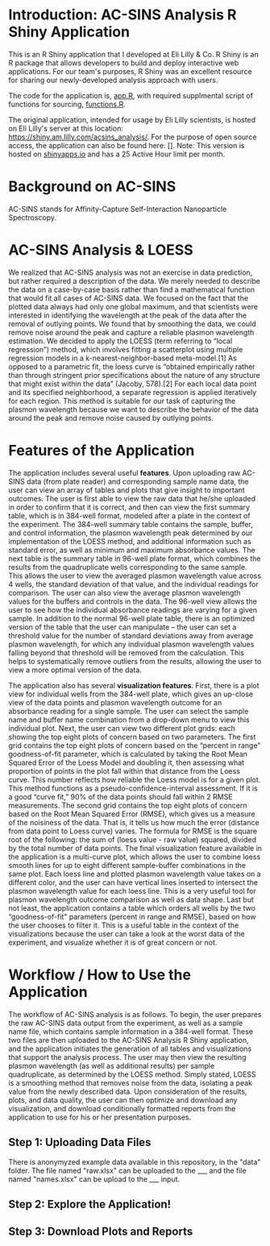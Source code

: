 # Introduction: AC-SINS Analysis R Shiny Application
This is an R Shiny application that I developed at Eli Lilly &amp; Co. R Shiny is an R package that allows developers to build and deploy interactive web applications. For our team's purposes, R Shiny was an excellent resource for sharing our newly-developed analysis approach with users. 

  The code for the application is, [app.R](/app.R), with required supplmental script of functions for sourcing, [functions.R](/functions.R). 

  The original application, intended for usage by Eli Lilly scientists, is hosted on Eli Lilly's server at this location: https://shiny.am.lilly.com/acsins_analysis/.
  For the purpose of open source access, the application can also be found here: []. Note: This version is hosted on [shinyapps.io](https://www.shinyapps.io/) and has a 25 Active Hour limit per month. 


# Background on AC-SINS
AC-SINS stands for Affinity-Capture Self-Interaction Nanoparticle Spectroscopy.  

# AC-SINS Analysis & LOESS


We realized that AC-SINS analysis was not an exercise in data prediction, but rather required a description of the data. We merely needed to describe the data on a case-by-case basis rather than find a mathematical function that would fit all cases of AC-SINS data. We focused on the fact that the plotted data always had only one global maximum, and that scientists were interested in identifying the wavelength at the peak of the data after the removal of outlying points. We found that by smoothing the data, we could remove noise around the peak and capture a reliable plasmon wavelength estimation. We decided to apply the LOESS (term referring to “local regression”) method, which involves fitting a scatterplot using multiple regression models in a k-nearest-neighbor-based meta-model.[1] As opposed to a parametric fit, the loess curve is “obtained empirically rather than through stringent prior specifications about the nature of any structure that might exist within the data” (Jacoby, 578).[2] For each local data point and its specified neighborhood, a separate regression is applied iteratively for each region. This method is suitable for our task of capturing the plasmon wavelength because we want to describe the behavior of the data around the peak and remove noise caused by outlying points.

# Features of the Application
The application includes several useful **features**. Upon uploading raw AC-SINS data (from plate reader) and corresponding sample name data, the user can view an array of tables and plots that give insight to important outcomes. The user is first able to view the raw data that he/she uploaded in order to confirm that it is correct, and then can view the first summary table, which is in 384-well format, modeled after a plate in the context of the experiment. The 384-well summary table contains the sample, buffer, and control information, the plasmon wavelength peak determined by our implementation of the LOESS method, and additional information such as standard error, as well as minimum and maximum absorbance values. The next table is the summary table in 96-well plate format, which combines the results from the quadruplicate wells corresponding to the same sample. This allows the user to view the averaged plasmon wavelength value across 4 wells, the standard deviation of that value, and the individual readings for comparison. The user can also view the average plasmon wavelength values for the buffers and controls in the data. The 96-well view allows the user to see how the individual absorbance readings are varying for a given sample. In addition to the normal 96-well plate table, there is an optimized version of the table that the user can manipulate – the user can set a threshold value for the number of standard deviations away from average plasmon wavelength, for which any individual plasmon wavelength values falling beyond that threshold will be removed from the calculation. This helps to systematically remove outliers from the results, allowing the user to view a more optimal version of the data.  

The application also has several **visualization features**. First, there is a plot view for individual wells from the 384-well plate, which gives an up-close view of the data points and plasmon wavelength outcome for an absorbance reading for a single sample. The user can select the sample name and buffer name combination from a drop-down menu to view this individual plot. Next, the user can view two different plot grids: each showing the top eight plots of concern based on two parameters. The first grid contains the top eight plots of concern based on the “percent in range” goodness-of-fit parameter, which is calculated by taking the Root Mean Squared Error of the Loess Model and doubling it, then assessing what proportion of points in the plot fall within that distance from the Loess curve. This number reflects how reliable the Loess model is for a given plot. This method functions as a pseudo-confidence-interval assessment. If it is a good “curve fit,” 90% of the data points should fall within 2 RMSE measurements. The second grid contains the top eight plots of concern based on the Root Mean Squared Error (RMSE), which gives us a measure of the noisiness of the data. That is, it tells us how much the error (distance from data point to Loess curve) varies. The formula for RMSE is the square root of the following: the sum of (loess value - raw value) squared, divided by the total number of data points. The final visualization feature available in the application is a multi-curve plot, which allows the user to combine loess smooth lines for up to eight different sample-buffer combinations in the same plot. Each loess line and plotted plasmon wavelength value takes on a different color, and the user can have vertical lines inserted to intersect the plasmon wavelength value for each loess line. This is a very useful tool for plasmon wavelength outcome comparison as well as data shape. Last but not least, the application contains a table which orders all wells by the two “goodness-of-fit" parameters (percent in range and RMSE), based on how the user chooses to filter it. This is a useful table in the context of the visualizations because the user can take a look at the worst data of the experiment, and visualize whether it is of great concern or not. 

# Workflow / How to Use the Application
The workflow of AC-SINS analysis is as follows. To begin, the user prepares the raw AC-SINS data output from the experiment, as well as a sample name file, which contains sample information in a 384-well format. These two files are then uploaded to the AC-SINS Analysis R Shiny application, and the application initiates the generation of all tables and visualizations that support the analysis process. The user may then view the resulting plasmon wavelength (as well as additional results) per sample quadruplicate, as determined by the LOESS method. Simply stated, LOESS is a smoothing method that removes noise from the data, isolating a peak value from the newly described data. Upon consideration of the results, plots, and data quality, the user can then optimize and download any visualization, and download conditionally formatted reports from the application to use for his or her presentation purposes.

## **Step 1: Uploading Data Files**
There is anonymyzed example data available in this repository, in the "data" folder. The file named "raw.xlsx" can be uploaded to the ___ and the file named "names.xlsx" can be upload to the ___ input. 

## **Step 2: Explore the Application!**

## **Step 3: Download Plots and Reports**
